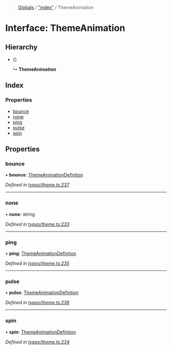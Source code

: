 > [Globals](../README.md) / ["index"](../modules/_index_.md) / ThemeAnimation

# Interface: ThemeAnimation

## Hierarchy

- {}

  ↳ **ThemeAnimation**

## Index

### Properties

- [bounce](_index_.themeanimation.md#bounce)
- [none](_index_.themeanimation.md#none)
- [ping](_index_.themeanimation.md#ping)
- [pulse](_index_.themeanimation.md#pulse)
- [spin](_index_.themeanimation.md#spin)

## Properties

### bounce

• **bounce**: [ThemeAnimationDefintion](../modules/_index_.md#themeanimationdefintion)

_Defined in [types/theme.ts:237](https://github.com/kenoxa/beamwind/blob/main/packages/beamwind/src/types/theme.ts#L237)_

---

### none

• **none**: string

_Defined in [types/theme.ts:233](https://github.com/kenoxa/beamwind/blob/main/packages/beamwind/src/types/theme.ts#L233)_

---

### ping

• **ping**: [ThemeAnimationDefintion](../modules/_index_.md#themeanimationdefintion)

_Defined in [types/theme.ts:235](https://github.com/kenoxa/beamwind/blob/main/packages/beamwind/src/types/theme.ts#L235)_

---

### pulse

• **pulse**: [ThemeAnimationDefintion](../modules/_index_.md#themeanimationdefintion)

_Defined in [types/theme.ts:236](https://github.com/kenoxa/beamwind/blob/main/packages/beamwind/src/types/theme.ts#L236)_

---

### spin

• **spin**: [ThemeAnimationDefintion](../modules/_index_.md#themeanimationdefintion)

_Defined in [types/theme.ts:234](https://github.com/kenoxa/beamwind/blob/main/packages/beamwind/src/types/theme.ts#L234)_
